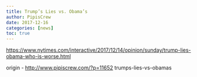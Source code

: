 ```yaml
---
title: Trump’s Lies vs. Obama’s
author: PipisCrew
date: 2017-12-16
categories: [news]
toc: true
---
```


https://www.nytimes.com/interactive/2017/12/14/opinion/sunday/trump-lies-obama-who-is-worse.html

origin - http://www.pipiscrew.com/?p=11652 trumps-lies-vs-obamas